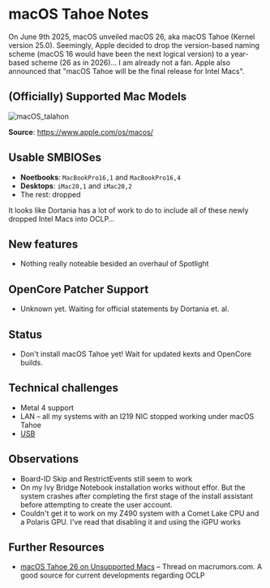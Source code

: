 # macOS Tahoe Notes

On June 9th 2025, macOS unveiled macOS 26, aka macOS Tahoe (Kernel version 25.0). Seemingly, Apple decided to drop the version-based naming scheme (macOS 16 would have been the next logical version) to a year-based scheme (26 as in 2026)… I am already not a fan. Apple also announced that "macOS Tahoe will be the final release for Intel Macs".

## (Officially) Supported Mac Models 

![macOS_talahon](https://github.com/user-attachments/assets/2e3c53c7-4b33-4968-8505-e15247619004)

**Source**: https://www.apple.com/os/macos/

## Usable SMBIOSes

- **Noetbooks**: `MacBookPro16,1` and `MacBookPro16,4`
- **Desktops**: `iMac20,1` and `iMac20,2`
- The rest: dropped

It looks like Dortania has a lot of work to do to include all of these newly dropped Intel Macs into OCLP…

## New features

- Nothing really noteable besided an overhaul of Spotlight

## OpenCore Patcher Support

- Unknown yet. Waiting for official statements by Dortania et. al.

## Status

- Don't install macOS Tahoe yet! Wait for updated kexts and OpenCore builds.

## Technical challenges

- Metal 4 support
- LAN – all my systems with an I219 NIC stopped working under macOS Tahoe
- [USB](/Enable_Features/USB_Tahoe.md) 

## Observations

- Board-ID Skip and RestrictEvents still seem to work
- On my Ivy Bridge Notebook installation works without effor. But the system crashes after completing the first stage of the install assistant before attempting to create the user account.
- Couldn't get it to work on my Z490 system with a Comet Lake CPU and a Polaris GPU. I've read that disabling it and using the iGPU works

## Further Resources

- [macOS Tahoe 26 on Unsupported Macs](https://forums.macrumors.com/threads/macos-tahoe-26-on-unsupported-macs-discussion.2458481/) – Thread on macrumors.com. A good source for current developments regarding OCLP
